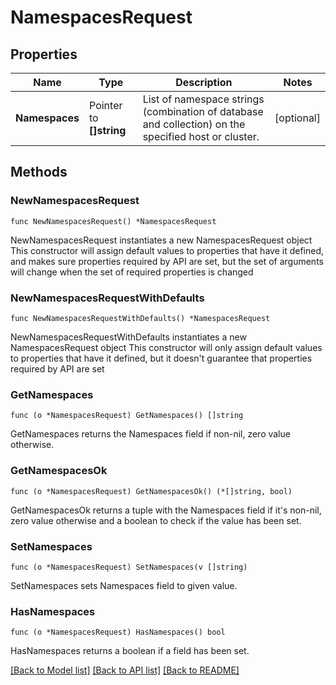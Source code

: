 # NamespacesRequest

## Properties

Name | Type | Description | Notes
------------ | ------------- | ------------- | -------------
**Namespaces** | Pointer to **[]string** | List of namespace strings (combination of database and collection) on the specified host or cluster. | [optional] 

## Methods

### NewNamespacesRequest

`func NewNamespacesRequest() *NamespacesRequest`

NewNamespacesRequest instantiates a new NamespacesRequest object
This constructor will assign default values to properties that have it defined,
and makes sure properties required by API are set, but the set of arguments
will change when the set of required properties is changed

### NewNamespacesRequestWithDefaults

`func NewNamespacesRequestWithDefaults() *NamespacesRequest`

NewNamespacesRequestWithDefaults instantiates a new NamespacesRequest object
This constructor will only assign default values to properties that have it defined,
but it doesn't guarantee that properties required by API are set

### GetNamespaces

`func (o *NamespacesRequest) GetNamespaces() []string`

GetNamespaces returns the Namespaces field if non-nil, zero value otherwise.

### GetNamespacesOk

`func (o *NamespacesRequest) GetNamespacesOk() (*[]string, bool)`

GetNamespacesOk returns a tuple with the Namespaces field if it's non-nil, zero value otherwise
and a boolean to check if the value has been set.

### SetNamespaces

`func (o *NamespacesRequest) SetNamespaces(v []string)`

SetNamespaces sets Namespaces field to given value.

### HasNamespaces

`func (o *NamespacesRequest) HasNamespaces() bool`

HasNamespaces returns a boolean if a field has been set.

[[Back to Model list]](../README.md#documentation-for-models) [[Back to API list]](../README.md#documentation-for-api-endpoints) [[Back to README]](../README.md)


